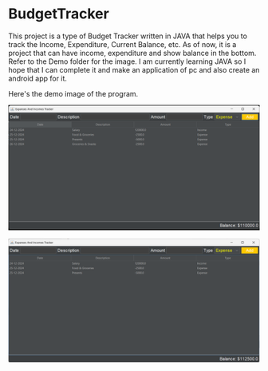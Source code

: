 # BudgetTracker
This project is a type of Budget Tracker written in JAVA that helps you to track the Income, Expenditure, Current Balance, etc. As of now, it is a project that can have income, expenditure and show balance in the bottom. Refer to the Demo folder for the image.
I am currently learning JAVA so I hope that I can complete it and make an application of pc and also create an android app for it.

Here's the demo image of the program.

![1st demo](<Demo/Thriftly (2).png>)

![2nd demo](Demo/Thriftly.png)
